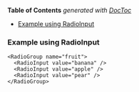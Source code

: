 <!-- START doctoc generated TOC please keep comment here to allow auto update -->
<!-- DON'T EDIT THIS SECTION, INSTEAD RE-RUN doctoc TO UPDATE -->
**Table of Contents**  *generated with [DocToc](https://github.com/thlorenz/doctoc)*

- [Example using RadioInput](#example-using-radioinput)

<!-- END doctoc generated TOC please keep comment here to allow auto update -->

### Example using RadioInput


```
<RadioGroup name="fruit">
  <RadioInput value="banana" />
  <RadioInput value="apple" />
  <RadioInput value="pear" />
</RadioGroup>

```